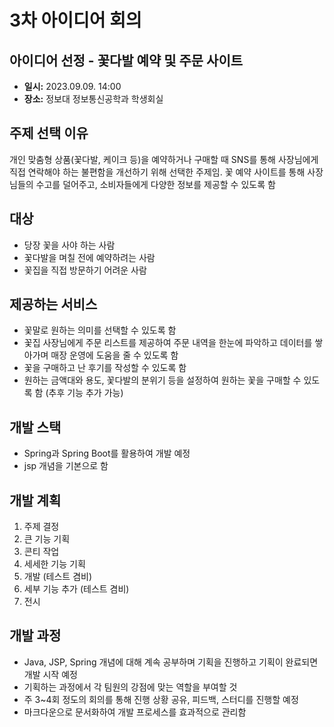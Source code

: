 # 3차 아이디어 회의

## 아이디어 선정 - 꽃다발 예약 및 주문 사이트

- **일시:** 2023.09.09. 14:00
- **장소:** 정보대 정보통신공학과 학생회실

## 주제 선택 이유

개인 맞춤형 상품(꽃다발, 케이크 등)을 예약하거나 구매할 때 SNS를 통해 사장님에게 직접 연락해야 하는 불편함을 개선하기 위해 선택한 주제임. 꽃 예약 사이트를 통해 사장님들의 수고를 덜어주고, 소비자들에게 다양한 정보를 제공할 수 있도록 함

## 대상

- 당장 꽃을 사야 하는 사람
- 꽃다발을 며칠 전에 예약하려는 사람
- 꽃집을 직접 방문하기 어려운 사람

## 제공하는 서비스

- 꽃말로 원하는 의미를 선택할 수 있도록 함
- 꽃집 사장님에게 주문 리스트를 제공하여 주문 내역을 한눈에 파악하고 데이터를 쌓아가며 매장 운영에 도움을 줄 수 있도록 함
- 꽃을 구매하고 난 후기를 작성할 수 있도록 함
- 원하는 금액대와 용도, 꽃다발의 분위기 등을 설정하여 원하는 꽃을 구매할 수 있도록 함 (추후 기능 추가 가능)

## 개발 스택

- Spring과 Spring Boot를 활용하여 개발 예정
- jsp 개념을 기본으로 함

## 개발 계획

1. 주제 결정
2. 큰 기능 기획
3. 콘티 작업
4. 세세한 기능 기획
5. 개발 (테스트 겸비)
6. 세부 기능 추가 (테스트 겸비)
7. 전시

## 개발 과정

- Java, JSP, Spring 개념에 대해 계속 공부하며 기획을 진행하고 기획이 완료되면 개발 시작 예정
- 기획하는 과정에서 각 팀원의 강점에 맞는 역할을 부여할 것
- 주 3~4회 정도의 회의를 통해 진행 상황 공유, 피드백, 스터디를 진행할 예정
- 마크다운으로 문서화하여 개발 프로세스를 효과적으로 관리함
